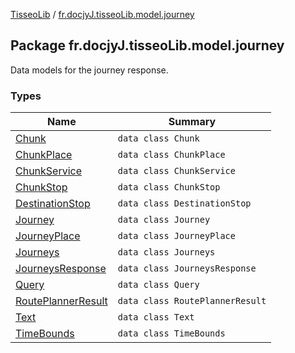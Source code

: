 [TisseoLib](../index.md) / [fr.docjyJ.tisseoLib.model.journey](./index.md)

## Package fr.docjyJ.tisseoLib.model.journey

Data models for the journey response.

### Types

| Name | Summary |
|---|---|
| [Chunk](-chunk/index.md) | `data class Chunk` |
| [ChunkPlace](-chunk-place/index.md) | `data class ChunkPlace` |
| [ChunkService](-chunk-service/index.md) | `data class ChunkService` |
| [ChunkStop](-chunk-stop/index.md) | `data class ChunkStop` |
| [DestinationStop](-destination-stop/index.md) | `data class DestinationStop` |
| [Journey](-journey/index.md) | `data class Journey` |
| [JourneyPlace](-journey-place/index.md) | `data class JourneyPlace` |
| [Journeys](-journeys/index.md) | `data class Journeys` |
| [JourneysResponse](-journeys-response/index.md) | `data class JourneysResponse` |
| [Query](-query/index.md) | `data class Query` |
| [RoutePlannerResult](-route-planner-result/index.md) | `data class RoutePlannerResult` |
| [Text](-text/index.md) | `data class Text` |
| [TimeBounds](-time-bounds/index.md) | `data class TimeBounds` |
